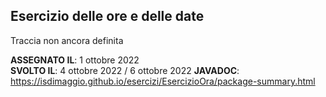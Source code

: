 ## Esercizio delle ore e delle date

Traccia non ancora definita

**ASSEGNATO IL**: 1 ottobre 2022  
**SVOLTO IL**: 4 ottobre 2022 / 6 ottobre 2022
**JAVADOC**: https://isdimaggio.github.io/esercizi/EsercizioOra/package-summary.html